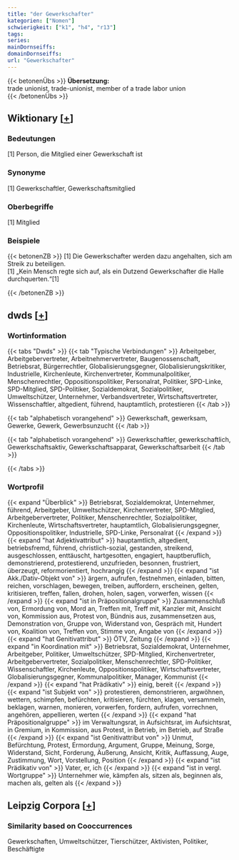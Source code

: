 ```yaml
---
title: "der Gewerkschafter"
kategorien: ["Nomen"]
schwierigkeit: ["k1", "h4", "r13"]
tags:
series:
mainDornseiffs:
domainDornseiffs:
url: "Gewerkschafter"
---
```


{{< betonenÜbs >}}
**Übersetzung:**  
trade unionist, trade-unionist, member of a trade labor union  
{{< /betonenÜbs >}}

## Wiktionary [[+](https://de.wiktionary.org/wiki/Gewerkschafter)]

### Bedeutungen
[1] Person, die Mitglied einer Gewerkschaft ist  

### Synonyme
[1] Gewerkschaftler, Gewerkschaftsmitglied  

### Oberbegriffe
[1] Mitglied  

### Beispiele
{{< betonenZB >}}
[1] Die Gewerkschafter werden dazu angehalten, sich am Streik zu beteiligen.  
[1] „Kein Mensch regte sich auf, als ein Dutzend Gewerkschafter die Halle durchquerten.“[1]  

{{< /betonenZB >}}


## dwds [[+](https://www.dwds.de/wb/Gewerkschafter)]

### Wortinformation
{{< tabs "Dwds" >}}
{{< tab "Typische Verbindungen" >}}
Arbeitgeber, Arbeitgebervertreter, Arbeitnehmervertreter, Baugenossenschaft, Betriebsrat, Bürgerrechtler, Globalisierungsgegner, Globalisierungskritiker, Industrielle, Kirchenleute, Kirchenvertreter, Kommunalpolitiker, Menschenrechtler, Oppositionspolitiker, Personalrat, Politiker, SPD-Linke, SPD-Mitglied, SPD-Politiker, Sozialdemokrat, Sozialpolitiker, Umweltschützer, Unternehmer, Verbandsvertreter, Wirtschaftsvertreter, Wissenschaftler, altgedient, führend, hauptamtlich, protestieren
{{< /tab >}}

{{< tab "alphabetisch vorangehend" >}}
Gewerkschaft, gewerksam, Gewerke, Gewerk, Gewerbsunzucht
{{< /tab >}}

{{< tab "alphabetisch vorangehend" >}}
Gewerkschaftler, gewerkschaftlich, Gewerkschaftsaktiv, Gewerkschaftsapparat, Gewerkschaftsarbeit
{{< /tab >}}

{{< /tabs >}}

### Wortprofil
{{< expand "Überblick" >}} Betriebsrat, Sozialdemokrat, Unternehmer, führend, Arbeitgeber, Umweltschützer, Kirchenvertreter, SPD-Mitglied, Arbeitgebervertreter, Politiker, Menschenrechtler, Sozialpolitiker, Kirchenleute, Wirtschaftsvertreter, hauptamtlich, Globalisierungsgegner, Oppositionspolitiker, Industrielle, SPD-Linke, Personalrat {{< /expand >}}
{{< expand "hat Adjektivattribut" >}} hauptamtlich, altgedient, betriebsfremd, führend, christlich-sozial, gestanden, streikend, ausgeschlossen, enttäuscht, hartgesotten, engagiert, hauptberuflich, demonstrierend, protestierend, unzufrieden, besonnen, frustriert, überzeugt, reformorientiert, hochrangig {{< /expand >}}
{{< expand "ist Akk./Dativ-Objekt von" >}} ärgern, aufrufen, festnehmen, einladen, bitten, reichen, vorschlagen, bewegen, treiben, auffordern, erscheinen, gelten, kritisieren, treffen, fallen, drohen, holen, sagen, vorwerfen, wissen {{< /expand >}}
{{< expand "ist in Präpositionalgruppe" >}} Zusammenschluß von, Ermordung von, Mord an, Treffen mit, Treff mit, Kanzler mit, Ansicht von, Kommission aus, Protest von, Bündnis aus, zusammensetzen aus, Demonstration von, Gruppe von, Widerstand von, Gespräch mit, Hundert von, Koalition von, Treffen von, Stimme von, Angabe von {{< /expand >}}
{{< expand "hat Genitivattribut" >}} ÖTV, Zeitung {{< /expand >}}
{{< expand "in Koordination mit" >}} Betriebsrat, Sozialdemokrat, Unternehmer, Arbeitgeber, Politiker, Umweltschützer, SPD-Mitglied, Kirchenvertreter, Arbeitgebervertreter, Sozialpolitiker, Menschenrechtler, SPD-Politiker, Wissenschaftler, Kirchenleute, Oppositionspolitiker, Wirtschaftsvertreter, Globalisierungsgegner, Kommunalpolitiker, Manager, Kommunist {{< /expand >}}
{{< expand "hat Prädikativ" >}} einig, bereit {{< /expand >}}
{{< expand "ist Subjekt von" >}} protestieren, demonstrieren, argwöhnen, wettern, schimpfen, befürchten, kritisieren, fürchten, klagen, versammeln, beklagen, warnen, monieren, vorwerfen, fordern, aufrufen, vorrechnen, angehören, appellieren, werten {{< /expand >}}
{{< expand "hat Präpositionalgruppe" >}} im Verwaltungsrat, in Aufsichtsrat, im Aufsichtsrat, in Gremium, in Kommission, aus Protest, in Betrieb, im Betrieb, auf Straße {{< /expand >}}
{{< expand "ist Genitivattribut von" >}} Unmut, Befürchtung, Protest, Ermordung, Argument, Gruppe, Meinung, Sorge, Widerstand, Sicht, Forderung, Äußerung, Ansicht, Kritik, Auffassung, Auge, Zustimmung, Wort, Vorstellung, Position {{< /expand >}}
{{< expand "ist Prädikativ von" >}} Vater, er, ich {{< /expand >}}
{{< expand "ist in vergl. Wortgruppe" >}} Unternehmer wie, kämpfen als, sitzen als, beginnen als, machen als, gelten als {{< /expand >}}

## Leipzig Corpora [[+](https://corpora.uni-leipzig.de/en/res?word=Gewerkschafter&corpusId=deu_newscrawl-public_2018)]


### Similarity based on Cooccurrences
Gewerkschaften, Umweltschützer, Tierschützer, Aktivisten, Politiker, Beschäftigte

